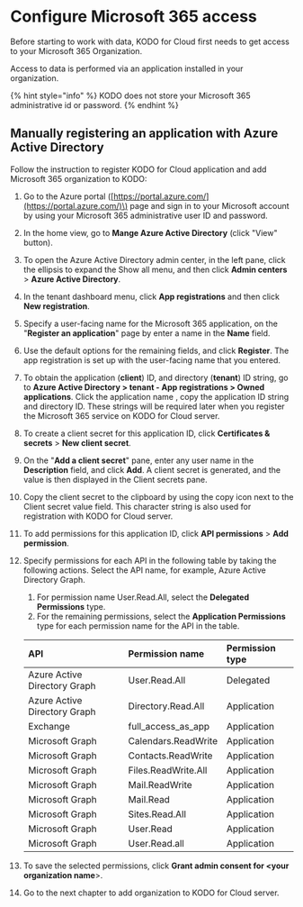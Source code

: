 # Configure Microsoft 365 access

Before starting to work with data, KODO for Cloud first needs to get access to your Microsoft 365 Organization.

Access to data is performed via an application installed in your organization.

{% hint style="info" %}
KODO does not store your Microsoft 365 administrative id or password.
{% endhint %}

## Manually registering an application with Azure Active Directory

Follow the instruction to register KODO for Cloud application and add Microsoft 365 organization to KODO:

1. Go to the Azure portal \([https://portal.azure.com/](https://portal.azure.com/)\) page and sign in to your Microsoft account by using your Microsoft 365 administrative user ID and password.
2. In the home view, go to **Mange Azure Active Directory** \(click "View" button\).
3. To open the Azure Active Directory admin center, in the left pane, click the ellipsis to expand the Show all menu, and then click **Admin centers** &gt; **Azure Active Directory**.
4. In the tenant dashboard menu, click **App registrations** and then click **New registration**.
5. Specify a user-facing name for the Microsoft 365 application, on the "**Register an application**" page by enter a name in the **Name** field.
6. Use the default options for the remaining fields, and click **Register**. The app registration is set up with the user-facing name that you entered.
7. To obtain the application \(**client**\) ID, and directory \(**tenant**\) ID string, go to **Azure Active Directory &gt; tenant - App registrations &gt; Owned applications**. Click the application name , copy the application ID string and directory ID. These strings will be required later when you register the Microsoft 365 service on KODO for Cloud server.
8. To create a client secret for this application ID, click **Certificates & secrets** &gt; **New client secret**.
9. On the "**Add a client secret**" pane, enter any user name in the **Description** field, and click **Add**. A client secret is generated, and the value is then displayed in the Client secrets pane.
10. Copy the client secret to the clipboard by using the copy icon next to the Client secret value field. This character string is also used for registration with KODO for Cloud server.
11. To add permissions for this application ID, click **API permissions** &gt; **Add permission**.
12. Specify permissions for each API in the following table by taking the following actions. Select the API name, for example, Azure Active Directory Graph.

    1. For permission name User.Read.All, select the **Delegated Permissions** type.
    2. For the remaining permissions, select the **Application Permissions** type for each permission name for the API in the table.

    | API | Permission name | Permission type |
    | :--- | :--- | :--- |
    | Azure Active Directory Graph | User.Read.All | Delegated |
    | Azure Active Directory Graph | Directory.Read.All | Application |
    | Exchange | full\_access\_as\_app | Application |
    | Microsoft Graph | Calendars.ReadWrite | Application |
    | Microsoft Graph | Contacts.ReadWrite | Application |
    | Microsoft Graph | Files.ReadWrite.All | Application |
    | Microsoft Graph | Mail.ReadWrite | Application |
    | Microsoft Graph | Mail.Read | Application |
    | Microsoft Graph | Sites.Read.All | Application |
    | Microsoft Graph | User.Read | Application |
    | Microsoft Graph | User.Read.all | Application |

13. To save the selected permissions, click **Grant admin consent for &lt;your organization name**&gt;.
14. Go to the next chapter to add organization to KODO for Cloud server. 



